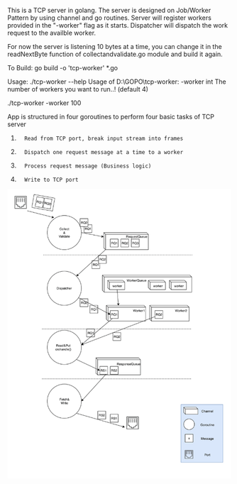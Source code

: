 This is a TCP server in golang.
The server is designed on Job/Worker Pattern by using channel and go routines. Server will register workers provided in the "-worker" flag as it starts. Dispatcher will dispatch the work request to the availble worker.

For now the server is listening 10 bytes at a time, you can change it in the readNextByte function of collectandvalidate.go module and build it again.

To Build:
go build -o 'tcp-worker' *.go

Usage:
./tcp-worker --help
Usage of D:\GOPO\tcp-worker:
  -worker int
        The number of workers you want to run..! (default 4)

./tcp-worker -worker 100

App is structured in four goroutines to perform four basic tasks of TCP server

1.       Read from TCP port, break input stream into frames
2.       Dispatch one request message at a time to a worker
3.       Process request message (Business logic)
4.       Write to TCP port
![app structure image](https://github.com/aniketchopade/golang-tcp/blob/master/app-1.png)
